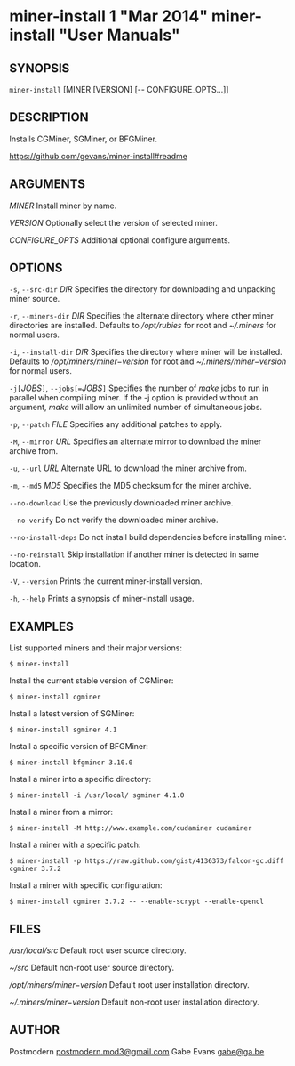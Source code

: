 # miner-install 1 "Mar 2014" miner-install "User Manuals"

## SYNOPSIS

`miner-install` [MINER [VERSION] [-- CONFIGURE_OPTS...]]

## DESCRIPTION

Installs CGMiner, SGMiner, or BFGMiner.

https://github.com/gevans/miner-install#readme

## ARGUMENTS

*MINER*
	Install miner by name.

*VERSION*
	Optionally select the version of selected miner.

*CONFIGURE_OPTS*
	Additional optional configure arguments.

## OPTIONS

`-s`, `--src-dir` *DIR*
	Specifies the directory for downloading and unpacking miner source.

`-r`, `--miners-dir` *DIR*
	Specifies the alternate directory where other miner directories are
	installed. Defaults to */opt/rubies* for root and *~/.miners* for
        normal users.

`-i`, `--install-dir` *DIR*
	Specifies the directory where miner will be installed.
	Defaults to */opt/miners/$miner-$version* for root and
	*~/.miners/$miner-$version* for normal users.

`-j[`*JOBS*`]`, `--jobs[=`*JOBS*`]`
	Specifies the number of *make* jobs to run in parallel when compiling
	miner. If the -j option is provided without an argument, *make* will
	allow an unlimited number of simultaneous jobs.

`-p`, `--patch` *FILE*
	Specifies any additional patches to apply.

`-M`, `--mirror` *URL*
	Specifies an alternate mirror to download the miner archive from.

`-u`, `--url` *URL*
	Alternate URL to download the miner archive from.

`-m`, `--md5` *MD5*
	Specifies the MD5 checksum for the miner archive.

`--no-download`
	Use the previously downloaded miner archive.

`--no-verify`
	Do not verify the downloaded miner archive.

`--no-install-deps`
	Do not install build dependencies before installing miner.

`--no-reinstall`
	Skip installation if another miner is detected in same location.

`-V`, `--version`
	Prints the current miner-install version.

`-h`, `--help`
	Prints a synopsis of miner-install usage.

## EXAMPLES

List supported miners and their major versions:

    $ miner-install

Install the current stable version of CGMiner:

    $ miner-install cgminer

Install a latest version of SGMiner:

    $ miner-install sgminer 4.1

Install a specific version of BFGMiner:

    $ miner-install bfgminer 3.10.0

Install a miner into a specific directory:

    $ miner-install -i /usr/local/ sgminer 4.1.0

Install a miner from a mirror:

    $ miner-install -M http://www.example.com/cudaminer cudaminer

Install a miner with a specific patch:

    $ miner-install -p https://raw.github.com/gist/4136373/falcon-gc.diff cgminer 3.7.2

Install a miner with specific configuration:

    $ miner-install cgminer 3.7.2 -- --enable-scrypt --enable-opencl

## FILES

*/usr/local/src*
	Default root user source directory.

*~/src*
	Default non-root user source directory.

*/opt/miners/$miner-$version*
	Default root user installation directory.

*~/.miners/$miner-$version*
	Default non-root user installation directory.

## AUTHOR

Postmodern <postmodern.mod3@gmail.com>
Gabe Evans <gabe@ga.be>
